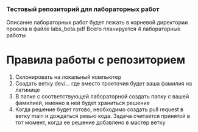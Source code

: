 ### Тестовый репозиторий для лабораторных работ

Описание лабораторных работ будет лежать в корневой директории проекта в файле labs_beta.pdf
Всего планируется 4 лабораторные работы 

# Правила работы с репозиторием
1. Склонировать на локальный компьютер
2. Создать ветку dev/... где вместо троеточия будет ваша фамилия на латинице
3. В папке с соответствующей лабораторной создать папку с вашей фамилией, именно в ней будет храниться решение
4. Когда решение будет готово, необходимо создать pull request в ветку main и дождаться ревью кода. Задача считается принятой в тот момент, когда ее решение добавлено в мастер ветку
